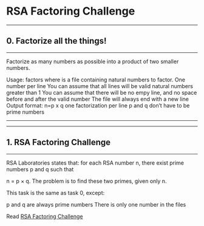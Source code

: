 # RSA Factoring Challenge
---
## 0. Factorize all the things!
---
Factorize as many numbers as possible into a product of two smaller numbers.

Usage: factors <file>
where <file> is a file containing natural numbers to factor.
One number per line
You can assume that all lines will be valid natural numbers greater than 1
You can assume that there will be no empy line, and no space before and after the valid number
The file will always end with a new line
Output format: n=p x q
one factorization per line
p and q don’t have to be prime numbers

---
---

## 1. RSA Factoring Challenge
---
RSA Laboratories states that: for each RSA number n, there exist prime numbers p and q such that

n = p × q. The problem is to find these two primes, given only n.

This task is the same as task 0, except:

p and q are always prime numbers
There is only one number in the files

Read [RSA Factoring Challenge](https://en.wikipedia.org/wiki/RSA_Factoring_Challenge)

